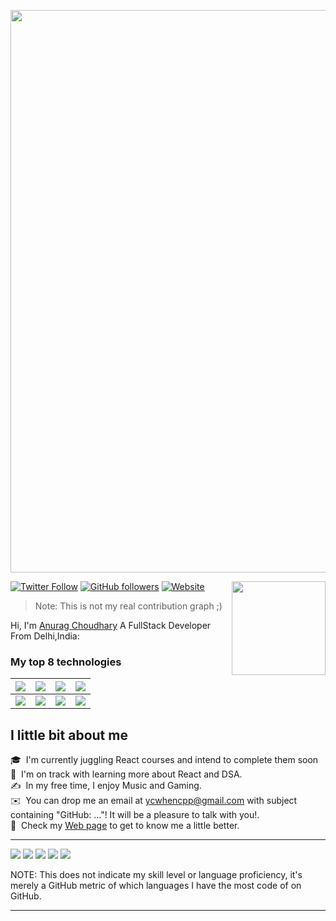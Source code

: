 <a href="https://ycwhencpp.github.io/"><img src="https://typograssy.deno.dev/api?text=HI%20AM%20ANURAG&l1=1e7703&l2=256010&l3=3d9456&comment=" width="900"></a>
 
<img align='right' src='https://github.com/Rishit-dagli/Rishit-dagli/blob/master/images/octocat-anime.gif' width='150'>

[![Twitter Follow](https://img.shields.io/twitter/follow/ycwhencpp?style=social)](https://twitter.com/intent/follow?screen_name=ycwhencpp) 
[![GitHub followers](https://img.shields.io/github/followers/ycwhencpp?label=Follow&style=social)](https://github.com/ycwhencpp) 
[![Website](https://img.shields.io/badge/ycwhencpp.dev--green?style=social&logo=google%20chrome)](https://https://ycwhencpp.github.io/) 

> Note: This is not my real contribution graph ;)

Hi, I'm [Anurag Choudhary](https://ycwhencpp.github.io) A FullStack Developer From Delhi,India:

### My top 8 technologies

|![](https://img.shields.io/badge/-Python-black?logo=python&style=plastic)|![](https://img.shields.io/badge/-Javascript-black?logo=javascript&style=plastic)|![](https://img.shields.io/badge/-Flask-black?logo=flask&style=plastic)|![](https://img.shields.io/badge/-Java-black?logo=Java&style=plastic)|
|---|---|---|---|
|![](https://img.shields.io/badge/-React-black?logo=react&style=plastic)|![](https://img.shields.io/badge/-Django-black?logo=django&style=plastic)|![](https://img.shields.io/badge/-SqlLite-black?logo=sqlite&style=plastic)|![](https://img.shields.io/badge/-C-black?logo=c&style=plastic)|



## I little bit about me

🎓 &nbsp;I'm currently juggling React courses and intend to complete them soon
🌱 &nbsp;I'm on track with learning more about React and DSA.\
✍️ &nbsp;In my free time, I enjoy Music and Gaming.\
✉️ &nbsp;You can drop me an email at ycwhencpp@gmail.com with subject containing "GitHub: ..."! It will be a pleasure to talk with you!.\
📄 &nbsp;Check my [Web page](https://ycwhencpp.github.io) to get to know me a little better.

---

<!-- <p  align="center"> -->
  
![](http://github-profile-summary-cards.vercel.app/api/cards/profile-details?username=ycwhencpp&theme=default)
![](http://github-profile-summary-cards.vercel.app/api/cards/repos-per-language?username=ycwhencpp&theme=default) ![](http://github-profile-summary-cards.vercel.app/api/cards/most-commit-language?username=ycwhencpp&theme=default)
![](http://github-profile-summary-cards.vercel.app/api/cards/stats?username=ycwhencpp&theme=default) ![](http://github-profile-summary-cards.vercel.app/api/cards/productive-time?username=ycwhencpp&theme=default&utcOffset=8)

  <!-- </p> -->

NOTE: This does not indicate my skill level or language proficiency, it's merely a GitHub metric of which languages I have the most code of on GitHub.

---
